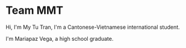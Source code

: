 # Team MMT

Hi, I'm My Tu Tran, I'm a Cantonese-Vietnamese international student.

I'm Mariapaz Vega, a high school graduate.